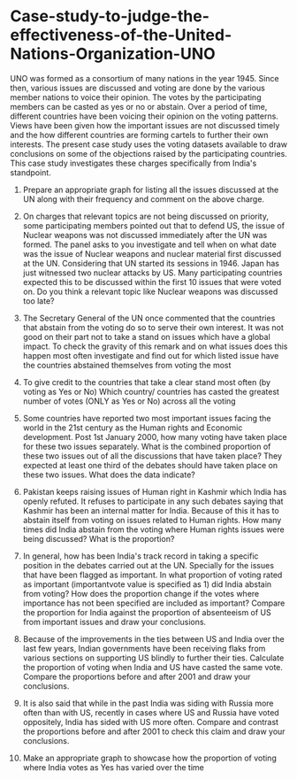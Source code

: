 # Case-study-to-judge-the-effectiveness-of-the-United-Nations-Organization-UNO
UNO was formed as a consortium of many nations in the year 1945. Since then, various issues are discussed and voting are done by the various member nations to voice their opinion. The votes by the participating members can be casted as yes or no or abstain. Over a period of time, different countries have been voicing their opinion on the voting patterns. Views have been given how the important issues are not discussed timely and the how different countries are forming cartels to further their own interests. The present case study uses the voting datasets available to draw conclusions on some of the objections raised by the participating countries. This case study investigates these charges specifically from India's standpoint.

1. Prepare an appropriate graph for listing all the issues discussed at the UN along with their frequency
and comment on the above charge.

2. On charges that relevant topics are not being discussed on priority, some participating members
pointed out that to defend US, the issue of Nuclear weapons was not discussed immediately after the
UN was formed. The panel asks to you investigate and tell when on what date was the issue of Nuclear
weapons and nuclear material first discussed at the UN.
Considering that UN started its sessions in 1946. Japan has just witnessed two nuclear attacks by US.
Many participating countries expected this to be discussed within the first 10 issues that were voted on.
Do you think a relevant topic like Nuclear weapons was discussed too late?

3. The Secretary General of the UN once commented that the countries that abstain from the voting do
so to serve their own interest. It was not good on their part not to take a stand on issues which have a
global impact. To check the gravity of this remark and on what issues does this happen most often investigate and find out for which listed issue have the countries abstained themselves from voting the
most

4. To give credit to the countries that take a clear stand most often (by voting as Yes or No) Which
country/ countries has casted the greatest number of votes (ONLY as Yes or No) across all the voting

5. Some countries have reported two most important issues facing the world in the 21st century as the
Human rights and Economic development. Post 1st January 2000, how many voting have taken place for
these two issues separately. What is the combined proportion of these two issues out of all the
discussions that have taken place? They expected at least one third of the debates should have taken
place on these two issues. What does the data indicate?

6. Pakistan keeps raising issues of Human right in Kashmir which India has openly refuted. It refuses to
participate in any such debates saying that Kashmir has been an internal matter for India. Because of
this it has to abstain itself from voting on issues related to Human rights. How many times did India
abstain from the voting where Human rights issues were being discussed? What is the proportion?

7. In general, how has been India's track record in taking a specific position in the debates carried out at
the UN. Specially for the issues that have been flagged as important. In what proportion of voting rated
as important (importantvote value is specified as 1) did India abstain from voting? How does the
proportion change if the votes where importance has not been specified are included as important?
Compare the proportion for India against the proportion of absenteeism of US from important issues
and draw your conclusions.

8. Because of the improvements in the ties between US and India over the last few years, Indian
governments have been receiving flaks from various sections on supporting US blindly to further their
ties. Calculate the proportion of voting when India and US have casted the same vote. Compare the
proportions before and after 2001 and draw your conclusions.

9. It is also said that while in the past India was siding with Russia more often than with US, recently in
cases where US and Russia have voted oppositely, India has sided with US more often. Compare and
contrast the proportions before and after 2001 to check this claim and draw your conclusions.

10. Make an appropriate graph to showcase how the proportion of voting where India votes as Yes has
varied over the time



